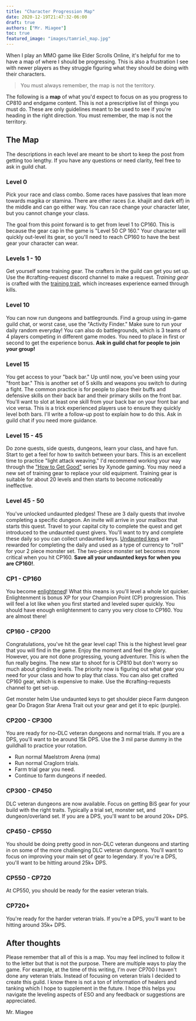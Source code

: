 ```yaml
---
title: "Character Progression Map"
date: 2020-12-19T21:47:32-06:00
draft: true
authors: ["Mr. Miagee"]
toc: true
featured_image: "images/tamriel_map.jpg"
---
```


When I play an MMO game like Elder Scrolls Online, it's helpful for me to have a map of where I should be progressing. This is also a frustration I see with newer players as they struggle figuring what they should be doing with their characters.

> You must always remember, the map is not the territory.

The following is a **map** of what you'd expect to focus on as you progress to CP810 and endgame content. This is not a prescriptive list of things you must do. These are only guidelines meant to be used to see if you're heading in the right direction. You must remember, the map is not the territory.

## The Map

The descriptions in each level are meant to be short to keep the post from getting too lengthy. If you have any questions or need clarity, feel free to ask in guild chat.

### Level 0

Pick your race and class combo. Some races have passives that lean more towards magika or stamina. There are other races (i.e. khajiit and dark elf) in the middle and can go either way. You can race change your character later, but you cannot change your class.

The goal from this point forward is to get from level 1 to CP160. This is because the gear cap in the game is "Level 50 CP 160." Your character will quickly out-level its gear, so you'll need to reach CP160 to have the best gear your character can wear.

### Levels 1 - 10

Get yourself some training gear. The crafters in the guild can get you set up. Use the #crafting-request discord channel to make a request. _Training gear_ is crafted with the [training trait](https://elderscrollsonline.wiki.fextralife.com/Training), which increases experience earned through kills.

### Level 10

You can now run dungeons and battlegrounds. Find a group using in-game guild chat, or worst case, use the "Activity Finder." Make sure to run your daily random everyday! You can also do battlegrounds, which is 3 teams of 4 players competing in different game modes. You need to place in first or second to get the experience bonus. **Ask in guild chat for people to join your group!**

### Level 15

You get access to your "back bar." Up until now, you've been using your "front bar." This is another set of 5 skills and weapons you switch to during a fight. The common practice is for people to place their buffs and defensive skills on their back bar and their primary skills on the front bar. You'll want to slot at least one skill from your back bar on your front bar and vice versa. This is a trick experienced players use to ensure they quickly level both bars. I'll write a follow-up post to explain how to do this. Ask in guild chat if you need more guidance.

### Level 15 - 45

Do zone quests, side quests, dungeons, learn your class, and have fun. Start to get a feel for how to switch between your bars. This is an excellent time to practice "light attack weaving." I'd recommend working your way through the ["How to Get Good"](https://xynodegaming.com/guides/eso-beginner-guides/) series by Xynode gaming. You may need a new set of training gear to replace your old equipment. Training gear is suitable for about 20 levels and then starts to become noticeably ineffective.

### Level 45 - 50

You've unlocked undaunted pledges! These are 3 daily quests that involve completing a specific dungeon. An invite will arrive in your mailbox that starts this quest. Travel to your capital city to complete the quest and get introduced to the undaunted quest givers. You'll want to try and complete these daily so you can collect undaunted keys. [Undaunted keys](https://en.uesp.net/wiki/Online:Undaunted_Keys) are rewarded for completing the daily and used as a type of currency to "roll" for your 2 piece monster set. The two-piece monster set becomes more critical when you hit CP160. **Save all your undaunted keys for when you are CP160!**.

### CP1 - CP160

You become [enlightened](https://forums.elderscrollsonline.com/en/discussion/158785/enlightenment-how-it-works)! What this means is you'll level a whole lot quicker. Enlightenment is bonus XP for your Champion Point (CP) progression. This will feel a lot like when you first started and leveled super quickly. You should have enough enlightenment to carry you very close to CP160. You are almost there!

### CP160 - CP200

Congratulations, you've hit the gear level cap! This is the highest level gear that you will find in the game. Enjoy the moment and feel the glory. However, you are not done progressing, young adventurer. This is when the fun really begins. The new star to shoot for is CP810 but don't worry so much about grinding levels. The priority now is figuring out what gear you need for your class and how to play that class. You can also get crafted CP160 gear, which is expensive to make. Use the #crafting-requests channel to get set-up.

Get monster helm
Use undaunted keys to get shoulder piece
Farm dungeon gear
Do Dragon Star Arena
Trait out your gear and get it to epic (purple).

### CP200 - CP300

You are ready for no-DLC veteran dungeons and normal trials. If you are a DPS, you'll want to be around 15k DPS. Use the 3 mil parse dummy in the guildhall to practice your rotation.

* Run normal Maelstrom Arena (nma)
* Run normal Craglorn trials.
* Farm trial gear you need.
* Continue to farm dungeons if needed.

### CP300 - CP450

DLC veteran dungeons are now available. Focus on getting BiS gear for your build with the right traits. Typically a trial set, monster set, and dungeon/overland set. If you are a DPS, you'll want to be around 20k+ DPS.

### CP450 - CP550

You should be doing pretty good in non-DLC veteran dungeons and starting in on some of the more challenging DLC veteran dungeons. You'll want to focus on improving your main set of gear to legendary.  If you're a DPS, you'll want to be hitting around 25k+ DPS.

### CP550 - CP720

At CP550, you should be ready for the easier veteran trials.

### CP720+

You're ready for the harder veteran trials. If you're a DPS, you'll want to be hitting around 35k+ DPS.

## After thoughts

Please remember that all of this is a map. You may feel inclined to follow it to the letter but that is not the purpose. There are multiple ways to play the game. For example, at the time of this writing, I'm over CP700 I haven't done any veteran trials. Instead of focusing on veteran trials I decided to create this guild. I know there is not a ton of information of healers and tanking which I hope to supplement in the future. I hope this helps you navigate the leveling aspects of ESO and any feedback or suggestions are appreciated.


Mr. Miagee

